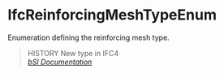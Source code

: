 IfcReinforcingMeshTypeEnum
==========================
Enumeration defining the reinforcing mesh type.  
  
> HISTORY  New type in IFC4  
[ _bSI
Documentation_](https://standards.buildingsmart.org/IFC/DEV/IFC4_2/FINAL/HTML/schema/ifcstructuralelementsdomain/lexical/ifcreinforcingmeshtypeenum.htm)


